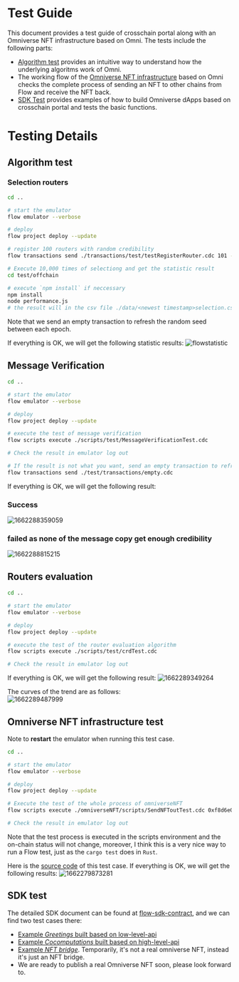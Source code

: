 # Test Guide

This document provides a test guide of crosschain portal along with an Omniverse NFT infrastructure based on Omni. The tests include the following parts:
* [Algorithm test](#algorithm-test) provides an intuitive way to understand how the underlying algoritms work of Omni.
* The working flow of the [Omniverse NFT infrastructure](#omniverse-nft-infrastructure-test) based on Omni checks the complete process of sending an NFT to other chains from Flow and receive the NFT back.
* [SDK Test](#sdk-test) provides examples of how to build Omniverse dApps based on crosschain portal and tests the basic functions.

# Testing Details
## Algorithm test
### Selection routers
```sh
cd ..

# start the emulator
flow emulator --verbose

# deploy
flow project deploy --update

# register 100 routers with random credibility
flow transactions send ./transactions/test/testRegisterRouter.cdc 101 --gas-limit 10000

# Execute 10,000 times of selectiong and get the statistic result
cd test/offchain

# execute `npm install` if neccessary
npm install
node performance.js
# the result will in the csv file ./data/<newest timestamp>selection.csv
```
Note that we send an empty transaction to refresh the random seed between each epoch.

If everything is OK, we will get the following statistic results:
![flowstatistic](https://user-images.githubusercontent.com/83746881/188304733-bd1535d1-319e-4a19-85fe-342379cb191b.png)

## Message Verification
```sh
cd ..

# start the emulator
flow emulator --verbose

# deploy
flow project deploy --update

# execute the test of message verification
flow scripts execute ./scripts/test/MessageVerificationTest.cdc

# Check the result in emulator log out

# If the result is not what you want, send an empty transaction to refresh the random seed
flow transactions send ./test/transactions/empty.cdc
```

If everything is OK, we will get the following result:
### Success
![1662288359059](https://user-images.githubusercontent.com/83746881/188309763-d4da4e7e-d910-4635-9b41-1707e26817d2.png)
### failed as none of the message copy get enough credibility
![1662288815215](https://user-images.githubusercontent.com/83746881/188309783-d8b525fd-7690-40f6-b024-11819bbb2836.png)

## Routers evaluation
```sh
cd ..

# start the emulator
flow emulator --verbose

# deploy
flow project deploy --update

# execute the test of the router evaluation algorithm
flow scripts execute ./scripts/test/crdTest.cdc

# Check the result in emulator log out
```
If everything is OK, we will get the following result:
![1662289349264](https://user-images.githubusercontent.com/83746881/188310050-401c247e-61dc-4940-ad7b-d9cbe7bd762f.png)  

The curves of the trend are as follows:  
![1662289487999](https://user-images.githubusercontent.com/83746881/188310117-ec5de22b-05a6-4d39-be6e-52c7b4bab3db.png)

## Omniverse NFT infrastructure test

Note to **restart** the emulator when running this test case.

```sh
cd ..

# start the emulator
flow emulator --verbose

# deploy
flow project deploy --update

# Execute the test of the whole process of omniverseNFT
flow scripts execute ./omniverseNFT/scripts/SendNFToutTest.cdc 0xf8d6e0586b0a20c7

# Check the result in emulator log out

```
Note that the test process is executed in the scripts environment and the on-chain status will not change, moreover, I think this is a very nice way to run a Flow test, just as the `cargo test` does in `Rust`. 

Here is the [source code](../omniverseNFT/scripts/SendNFToutTest.cdc) of this test case.
If everything is OK, we will get the following results:
![1662279873281](https://user-images.githubusercontent.com/83746881/188304532-1df3bb23-d0af-43c8-b539-915cfbe44259.png)

## SDK test
The detailed SDK document can be found at [flow-sdk-contract](https://github.com/Omniverse-Web3-Labs/flow-sdk/tree/main), and we can find two test cases there:  
* [Example *Greetings* built based on low-level-api](https://github.com/Omniverse-Web3-Labs/flow-sdk/tree/main#classic-greetings-case)
* [Example *Cocomputations* built based on high-level-api](https://github.com/Omniverse-Web3-Labs/flow-sdk/tree/main#classic-cooperate-computation-case)
* [Example *NFT bridge*](https://github.com/Omniverse-Web3-Labs/flow-sdk#omniverse-nft-1). Temporarily, it's not a real omniverse NFT, instead it's just an NFT bridge. 
* We are ready to publish a real Omniverse NFT soon, please look forward to. 
